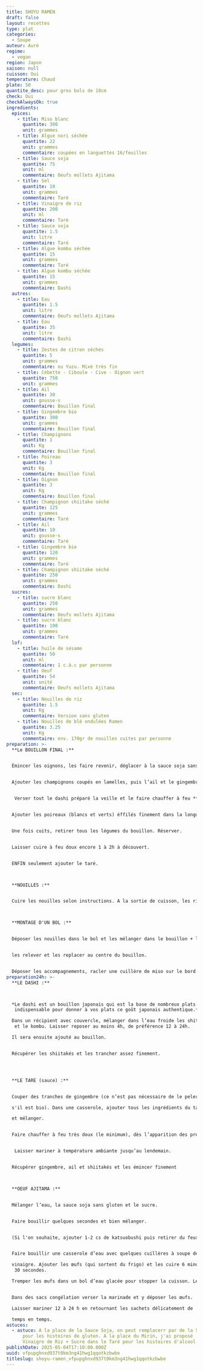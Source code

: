 ```yaml
---
title: SHOYU RAMEN
draft: false
layout: recettes
type: plat
categories:
  - Soupe
auteur: Auré
regime:
  - vegan
region: Japon
saison: null
cuisson: Oui
temperature: Chaud
plate: 50
quantite_desc: pour gros bols de 18cm
check: Oui
checkAlwaysOk: true
ingredients:
  epices:
    - title: Miso blanc
      quantite: 300
      unit: grammes
    - title: Algue nori séchée
      quantite: 22
      unit: grammes
      commentaire: coupées en languettes 16/feuilles
    - title: Sauce soja
      quantite: 75
      unit: ml
      commentaire: Oeufs mollets Ajitama
    - title: Sel
      quantite: 10
      unit: grammes
      commentaire: Taré
    - title: Vinaigre de riz
      quantite: 200
      unit: ml
      commentaire: Taré
    - title: Sauce soja
      quantite: 1.5
      unit: litre
      commentaire: Taré
    - title: Algue kombu séchée
      quantite: 15
      unit: grammes
      commentaire: Taré
    - title: Algue kombu séchée
      quantite: 15
      unit: grammes
      commentaire: Dashi
  autres:
    - title: Eau
      quantite: 1.5
      unit: litre
      commentaire: Oeufs mollets Ajitama
    - title: Eau
      quantite: 35
      unit: litre
      commentaire: Dashi
  legumes:
    - title: Zestes de citron séchés
      quantite: 5
      unit: grammes
      commentaire: ou Yuzu. Mixé très fin
    - title: Cébette - Ciboule - Cive - Oignon vert
      quantite: 750
      unit: grammes
    - title: Ail
      quantite: 30
      unit: gousse·s
      commentaire: Bouillon final
    - title: Gingembre bio
      quantite: 300
      unit: grammes
      commentaire: Bouillon final
    - title: Champignons
      quantite: 1
      unit: Kg
      commentaire: Bouillon final
    - title: Poireau
      quantite: 3
      unit: Kg
      commentaire: Bouillon final
    - title: Oignon
      quantite: 3
      unit: Kg
      commentaire: Bouillon final
    - title: Champignon shiitake séché
      quantite: 125
      unit: grammes
      commentaire: Taré
    - title: Ail
      quantite: 10
      unit: gousse·s
      commentaire: Taré
    - title: Gingembre bio
      quantite: 120
      unit: grammes
      commentaire: Taré
    - title: Champignon shiitake séché
      quantite: 250
      unit: grammes
      commentaire: Dashi
  sucres:
    - title: sucre blanc
      quantite: 250
      unit: grammes
      commentaire: Oeufs mollets Ajitama
    - title: sucre blanc
      quantite: 100
      unit: grammes
      commentaire: Taré
  lof:
    - title: huile de sésame
      quantite: 50
      unit: ml
      commentaire: 1 c.à.c par personne
    - title: Oeuf
      quantite: 54
      unit: unité
      commentaire: Oeufs mollets Ajitama
  sec:
    - title: Nouilles de riz
      quantite: 1.5
      unit: Kg
      commentaire: Version sans gluten
    - title: Nouilles de blé ondulées Ramen
      quantite: 3.25
      unit: Kg
      commentaire: env. 170gr de nouilles cuites par personne
preparation: >-
  **Le BOUILLON FINAL :**


  Émincer les oignons, les faire revenir, déglacer à la sauce soja sans gluten puis légèrement caraméliser avec du sucre.


  Ajouter les champignons coupés en lamelles, puis l’ail et le gingembre hachés + ceux des taré et dashi.


   Verser tout le dashi préparé la veille et le faire chauffer à feu **très** doux. Avant l’ébullition (vers 80°C)


  Ajouter les poireaux (blancs et verts) éffilés finement dans la longueur, comme des tagliatelles.


  Une fois cuits, retirer tous les légumes du bouillon. Réserver.


  Laisser cuire à feu doux encore 1 à 2h à découvert.


  ENFIN seulement ajouter le taré.



  **NOUILLES :**


  Cuire les nouilles selon instructions. A la sortie de cuisson, les rincer à l'eau afin qu'elles collent moins.



  **MONTAGE D'UN BOL :**


  Déposer les nouilles dans le bol et les mélanger dans le bouillon + la cuillère d’huile aromatique,


  les relever et les replacer au centre du bouillon.


  Déposer les accompagnements, racler une cuillère de miso sur le bord du bol !!! YUMMI YUMMI !!
preparation24h: >-
  **LE DASHI :**



  *Le dashi est un bouillon japonais qui est la base de nombreux plats et est
   indispensable pour donner à vos plats ce goût japonais authentique.*

  Dans un récipient avec couvercle, mélanger dans l’eau froide les shitaké
   et le kombu. Laisser reposer au moins 4h, de préférence 12 à 24h.

  Il sera ensuite ajouté au bouillon.


  Récupérer les shiitakés et les trancher assez finement.




  **LE TARE (sauce) :**


  Couper des tranches de gingembre (ce n’est pas nécessaire de le peler 

  s'il est bio). Dans une casserole, ajouter tous les ingrédients du taré 

  et mélanger.


  Faire chauffer à feu très doux (le minimum), dès l’apparition des premières petite bulles signe d’un début d’ébullition.


   Laisser mariner à température ambiante jusqu’au lendemain.


  Récupérer gingembre, ail et shiitakés et les émincer finement



  **OEUF AJITAMA :**


  Mélanger l’eau, la sauce soja sans gluten et le sucre.


  Faire bouillir quelques secondes et bien mélanger.


  (Si l'on souhaite, ajouter 1-2 cs de katsuobushi puis retirer du feux et laisser redescendre à température ambiante.)


  Faire bouillir une casserole d’eau avec quelques cuillères à soupe de 

  vinaigre. Ajouter les œufs (qui sortent du frigo) et les cuire 6 minutes
   30 secondes.

  Tremper les œufs dans un bol d’eau glacée pour stopper la cuisson. Les laisser bien bien refroidir puis les peler.


  Dans des sacs congélation verser la marinade et y déposer les œufs. 

  Laisser mariner 12 à 24 h en retournant les sachets délicatement de 

  temps en temps.
astuces:
  - astuce: A la place de la Sauce Soja, on peut remplacerr par de la Sauce Tamari
      pour les histoires de gluten. A la place du Mirin, j'ai proposé  du
      Vinaigre de Riz + Sucre dans le Taré pour les histoires d'alcool.
publishDate: 2025-05-04T17:10:00.000Z
uuid: vfpupghnxd937t0km3ng41hwg1qqotkzbwbe
titleslug: shoyu-ramen_vfpupghnxd937t0km3ng41hwg1qqotkzbwbe
---
```


